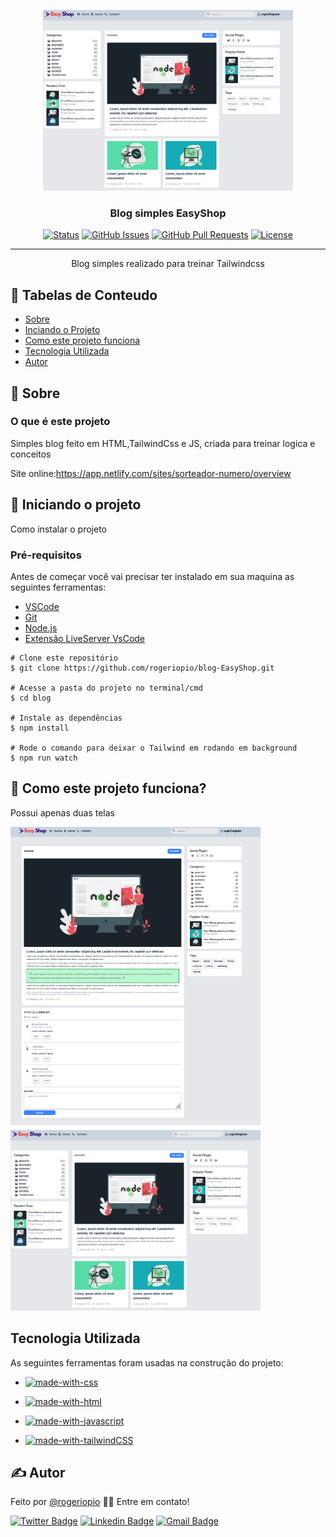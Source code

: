 <p align="center">
  <a href="" rel="noopener">
  <img width="400px" height="289px"  src="./images/blogEasyShop.png" alt="Projeto logo"></a>
</p>

<h3 align="center">Blog simples EasyShop</h3>

<div  align="center" >

[![Status](https://img.shields.io/badge/status-active-success.svg)]() [![GitHub Issues](https://img.shields.io/github/issues/rogeriopio/blog-EasyShop)](https://github.com/rogeriopio/blog-EasyShop/issues) [![GitHub Pull Requests](https://img.shields.io/github/issues-pr/rogeriopio/sorteador-numerico)](https://github.com/rogeriopio/blog-EasyShop/pulls) [![License](https://img.shields.io/badge/license-MIT-blue.svg)](/LICENSE)

</div>

---

<p align="center"> Blog simples realizado para treinar Tailwindcss
    <br> 
</p>

## 📝 Tabelas de Conteudo

-   [Sobre](#sobre)
-   [Inciando o Projeto](#iniciando-o-projeto)
-   [ Como este projeto funciona](#como-este-projeto-funciona)
-   [Tecnologia Utilizada](#tecnologia-utilizada)
-   [Autor](#Autor)

## 🧐 Sobre

### O que é este projeto

<p>Simples blog feito em HTML,TailwindCss e JS, criada para treinar logica e conceitos</p>

Site online:https://app.netlify.com/sites/sorteador-numero/overview

## 🏁 Iniciando o projeto

Como instalar o projeto

### Pré-requisitos

Antes de começar você vai precisar ter instalado em sua maquina as seguintes ferramentas:

-   [VSCode](https://code.visualstudio.com/)
-   [Git](https://git-scm.com)
-   [Node.js](https://nodejs.org/en/)
-   [Extensão LiveServer VsCode](https://marketplace.visualstudio.com/items?itemName=ritwickdey.LiveServer)

```
# Clone este repositório
$ git clone https://github.com/rogeriopio/blog-EasyShop.git

# Acesse a pasta do projeto no terminal/cmd
$ cd blog

# Instale as dependências
$ npm install

# Rode o comando para deixar o Tailwind em rodando em background
$ npm run watch
```

## 🔧 Como este projeto funciona?

<p>Possui apenas duas telas </p>

<img width="400px" height="482px"  src="./images/view.png" alt="Sorteador de números"></a>
<img width="400px" height="289px"  src="./images/blogEasyShop.png" alt="Projeto logo"></a>

## Tecnologia Utilizada

As seguintes ferramentas foram usadas na construção do projeto:

-   [![made-with-css](https://img.shields.io/badge/Made%20with-css-1f425f.svg)](https://developer.mozilla.org/pt-BR/docs/Web/CSS)
-   [![made-with-html](https://img.shields.io/badge/Made%20with-html-1f425f.svg)](https://developer.mozilla.org/pt-BR/docs/Web/HTML)

-   [![made-with-javascript](https://img.shields.io/badge/Made%20with-JavaScript-1f425f.svg)](https://developer.mozilla.org/pt-BR/docs/Web/JavaScript)
-   [![made-with-tailwindCSS](https://img.shields.io/badge/Made_with-TailwindCSS-2c4c65)](https://tailwindcss.com/)

## ✍️ Autor

Feito por [@rogeriopio](https://github.com/rogeriopio/) 👋🏽 Entre em contato!

[![Twitter Badge](https://img.shields.io/badge/-@rogerioxpio-1ca0f1?style=flat-square&labelColor=1ca0f1&logo=twitter&logoColor=white&link=https://twitter.com/rogerioxpio)](https://twitter.com/rogerioxpio) [![Linkedin Badge](https://img.shields.io/badge/-Rogerio-blue?style=flat-square&logo=Linkedin&logoColor=white&link=https://www.linkedin.com/in/rogerioxpio/)](https://www.linkedin.com/in/rogerioxpio/)
[![Gmail Badge](https://img.shields.io/badge/-rogerioxpio@gmail.com-c14438?style=flat-square&logo=Gmail&logoColor=white&link=mailto:rogerioxpio@gmail.com)](mailto:rogerioxpio@gmail.com)
